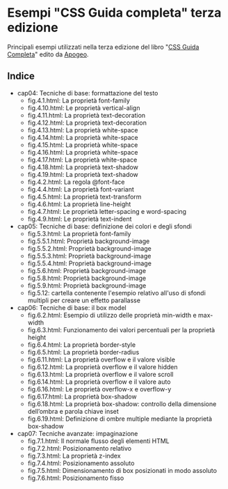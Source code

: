Esempi "CSS Guida completa" terza edizione
==========================================
 
Principali esempi utilizzati nella terza edizione del libro "[CSS Guida Completa](http://www.cssguidacompleta.com)" edito da [Apogeo](http://www.apogeonline.com/libri/catalogo).

Indice
------

* cap04: Tecniche di base: formattazione del testo 
    * fig.4.1.html: La proprietà font-family 
    * fig.4.10.html: Le proprietà vertical-align 
    * fig.4.11.html: La proprietà text-decoration 
    * fig.4.12.html: La proprietà text-decoration 
    * fig.4.13.html: La proprietà white-space 
    * fig.4.14.html: La proprietà white-space 
    * fig.4.15.html: La proprietà white-space 
    * fig.4.16.html: La proprietà white-space 
    * fig.4.17.html: La proprietà white-space 
    * fig.4.18.html: La proprietà text-shadow 
    * fig.4.19.html: La proprietà text-shadow 
    * fig.4.2.html: La regola @font-face 
    * fig.4.4.html: La proprietà font-variant 
    * fig.4.5.html: La proprietà text-transform 
    * fig.4.6.html: La proprietà line-height 
    * fig.4.7.html: Le proprietà letter-spacing e word-spacing 
    * fig.4.9.html: Le proprietà text-indent 
* cap05: Tecniche di base: definizione dei colori e degli sfondi
    * fig.5.3.html: La proprietà font-family
    * fig.5.5.1.html: Proprietà background-image
    * fig.5.5.2.html: Proprietà background-image
    * fig.5.5.3.html: Proprietà background-image
    * fig.5.5.4.html: Proprietà background-image
    * fig.5.6.html: Proprietà background-image
    * fig.5.8.html: Proprietà background-image
    * fig.5.9.html: Proprietà background-image
    * fig.5.12: cartella contenente l'esempio relativo all'uso di sfondi multipli per creare un effetto parallasse
* cap06: Tecniche di base: il box model 
    * fig.6.2.html: Esempio di utilizzo delle proprietà min-width e max-width
    * fig.6.3.html: Funzionamento dei valori percentuali per la proprietà height
    * fig.6.4.html: La proprietà border-style
    * fig.6.5.html: La proprietà border-radius
    * fig.6.11.html: La proprietà overflow e il valore visible
    * fig.6.12.html: La proprietà overflow e il valore hidden
    * fig.6.13.html: La proprietà overflow e il valore scroll
    * fig.6.14.html: La proprietà overflow e il valore auto
    * fig.6.16.html: Le proprietà overflow-x e overflow-y
    * fig.6.17.html: La proprietà box-shadow
    * fig.6.18.html: La proprietà box-shadow: controllo della dimensione dell’ombra e parola chiave inset
    * fig.6.19.html: Definizione di ombre multiple mediante la proprietà box-shadow 
* cap07: Tecniche avanzate: impaginazione
    * fig.7.1.html: Il normale flusso degli elementi HTML 
    * fig.7.2.html: Posizionamento relativo
    * fig.7.3.html: La proprietà z-index
    * fig.7.4.html: Posizionamento assoluto
    * fig.7.5.html: Dimensionamento di box posizionati in modo assoluto
    * fig.7.6.html: Posizionamento fisso
